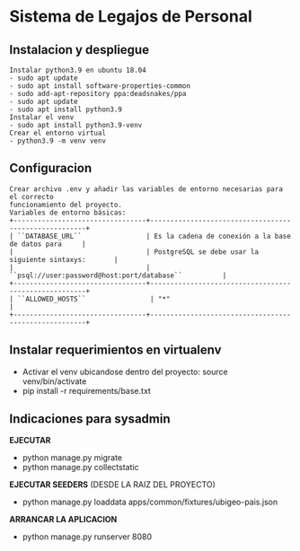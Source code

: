 # Sistema de Legajos de Personal

## Instalacion y despliegue
    Instalar python3.9 en ubuntu 18.04
    - sudo apt update
    - sudo apt install software-properties-common
    - sudo add-apt-repository ppa:deadsnakes/ppa
    - sudo apt update 
    - sudo apt install python3.9
    Instalar el venv
    - sudo apt install python3.9-venv
    Crear el entorno virtual
    - python3.9 -m venv venv
## Configuracion
    Crear archivo .env y añadir las variables de entorno necesarias para el correcto 
    funcionamiento del proyecto. 
    Variables de entorno básicas:
    +---------------------------------+------------------------------------------------------+
    | ``DATABASE_URL``                | Es la cadena de conexión a la base de datos para     |
    |                                 | PostgreSQL se debe usar la siguiente sintaxys:       |
    |                                 | ``psql://user:password@host:port/database``          |
    +---------------------------------+------------------------------------------------------+
    | ``ALLOWED_HOSTS``                | "*"                                                 |
    +---------------------------------+------------------------------------------------------+

## Instalar requerimientos en virtualenv
- Activar el venv ubicandose dentro del proyecto: source venv/bin/activate 
- pip install -r requirements/base.txt

## Indicaciones para sysadmin

**EJECUTAR**
- python manage.py migrate
- python manage.py collectstatic

**EJECUTAR SEEDERS** (DESDE LA RAIZ DEL PROYECTO)
- python manage.py loaddata apps/common/fixtures/ubigeo-pais.json

**ARRANCAR LA APLICACION**
- python manage.py runserver 8080
